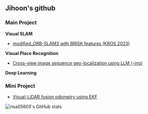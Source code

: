 ## Jihoon's github

### Main Project

**Visual SLAM**
- [modified_ORB-SLAM3 with BRISK features (KROS 2023)](https://github.com/nsa05605/modified_ORB_SLAM3)


**Visual Place Recognition**
- [Cross-view image sequence geo-localization using LLM (-ing)](https://github.com/nsa05605/SG-CVGL)


**Deep Learning**


### Mini Project

- [Visual-LiDAR fusion odometry using EKF](https://github.com/nsa05605/Visual-LiDAR-fusion_EKF-odometry)


![nsa05605's GitHub stats](https://github-readme-stats.vercel.app/api?username=nsa05605&theme=dark&show_icons=true)
